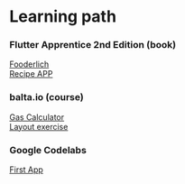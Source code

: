 # Learning path

### Flutter Apprentice 2nd Edition (book)

[Fooderlich](https://github.com/danilloism/portfolio.fooderlich)<br>
[Recipe APP](https://github.com/danilloism/portfolio.recipe-app)

### balta.io (course)

[Gas Calculator](https://github.com/danilloism/portfolio.alcool_gasolina)<br>
[Layout exercise](https://github.com/danilloism/portfolio.teste_layout)

### Google Codelabs

[First App](https://github.com/danilloism/portfolio.codelabs_first_app)
